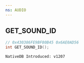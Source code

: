 ```yaml
---
ns: AUDIO
---
```

## GET_SOUND_ID

```c
// 0x430386FE9BF80B45 0x6AE0AD56
int GET_SOUND_ID();
```

```
NativeDB Introduced: v1207
```

